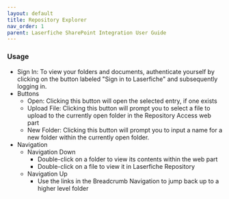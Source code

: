 ```yaml
---
layout: default
title: Repository Explorer
nav_order: 1
parent: Laserfiche SharePoint Integration User Guide
---
```


### Usage
- Sign In: To view your folders and documents, authenticate yourself
by clicking on the button labeled "Sign in to Laserfiche" and
subsequently logging in.
- Buttons
    - Open: Clicking this button will open the selected entry, if one exists
    - Upload File: Clicking this button will prompt you to select a file to upload to the currently open folder in the Repository Access web part
    - New Folder: Clicking this button will prompt you to input a name for a new folder within the currently open folder.
- Navigation
    - Navigation Down
        - Double-click on a folder to view its contents within the web part
        - Double-click on a file to view it in Laserfiche Repository
    - Navigation Up
        - Use the links in the Breadcrumb Navigation to jump back up to a higher level folder
